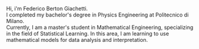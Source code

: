 Hi, i'm Federico Berton Giachetti.  
I completed my bachelor's degree in Physics Engineering at Politecnico di Milano.  
Currently, I am a master's student in Mathematical Engineering, specializing in the field of Statistical Learning. In this area, I am learning to use mathematical models for data analysis and interpretation.

<!---
FedericoBertonGiachetti/FedericoBertonGiachetti is a ✨ special ✨ repository because its `README.md` (this file) appears on your GitHub profile.
You can click the Preview link to take a look at your changes.
--->
